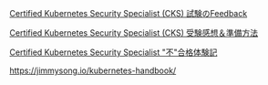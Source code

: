 [Certified Kubernetes Security Specialist (CKS) 試験のFeedback](https://tetsuya-isogai.medium.com/certified-kubernetes-security-specialist-cks-%E8%A9%A6%E9%A8%93%E3%81%AEfeedback-c732b6e2deaa)

[Certified Kubernetes Security Specialist (CKS) 受験感想＆準備方法](https://qiita.com/T0P1X/items/660ac6859e6ca27b4a49)

[Certified Kubernetes Security Specialist "不"合格体験記](https://zenn.dev/oke_py/articles/aabfcc12ab69ac)



https://jimmysong.io/kubernetes-handbook/